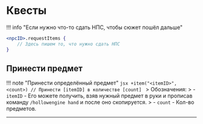# Квесты

!!! info "Если нужно что-то сдать НПС, чтобы сюжет пошёл дальше"
```jsx
<npcID>.requestItems {
    // Здесь пишем то, что нужно сдать НПС
}
```

## Принести предмет

!!! note "Принести определённый предмет"
    ```jsx
        +item("<itemID>", <count>) // Принести [itemID] в количестве [count]
    ```
    > Обозначения:
    > - `itemID` - Его можете получить, взяв нужный предмет в руки и прописав команду `/hollowengine hand` и после оно скопируется.
    > - `count` - Кол-во предметов.

---
